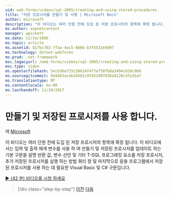 ```yaml
---
uid: web-forms/videos/sql-2005/creating-and-using-stored-procedures
title: "저장 프로시저를 만들기 및 사용 | Microsoft Docs"
author: microsoft
description: "이 비디오는 여러 단원 전에 도입 된 저장 프로시저의 항목에 확장 됩니다. 이 비디오에서는 기본 구문을 생성 하 고 업데이트에 대해 설명..."
ms.author: aspnetcontent
manager: wpickett
ms.date: 11/14/2006
ms.topic: article
ms.assetid: 817bc763-7faa-4ac5-880b-b3f5531e9d07
ms.technology: dotnet-webforms
ms.prod: .net-framework
msc.legacyurl: /web-forms/videos/sql-2005/creating-and-using-stored-procedures
msc.type: video
ms.openlocfilehash: 5ecb36e733c50624f477ef58fb8a3494c628c966
ms.sourcegitcommit: 9a9483aceb34591c97451997036a9120c3fe2baf
ms.translationtype: MT
ms.contentlocale: ko-KR
ms.lasthandoff: 11/10/2017
---
```

<a name="creating-and-using-stored-procedures"></a>만들기 및 저장된 프로시저를 사용 합니다.
====================
여 [Microsoft](https://github.com/microsoft)

이 비디오는 여러 단원 전에 도입 된 저장 프로시저의 항목에 확장 됩니다. 이 비디오에서는 입력 및 출력 매개 변수를 사용 하 여 만들기 및 저장된 프로시저를 업데이트 하는 기본 구문을 설명 반환 값, 변수 선언 및 기타 T-SQL 프로그래밍 요소를 저장 프로시저, 추가 저장된 프로시저를 실행 하는 방법 쿼리 창 및 마지막으로 응용 프로그램에서 저장된 프로시저를 사용 하는 데 필요한 Visual Basic 및 C# 구문입니다.

[&#9654; (42 분) 비디오를 시청 하세요](https://channel9.msdn.com/Blogs/ASP-NET-Site-Videos/creating-and-using-stored-procedures)

>[!div class="step-by-step"]
[이전](building-and-customizing-reports-in-business-intelligence-development-studio.md)
[다음](enabling-full-text-search-in-your-text-data.md)
